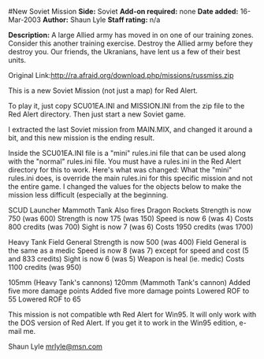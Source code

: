 #New Soviet Mission
**Side:** Soviet
**Add-on required:** none
**Date added:** 16-Mar-2003
**Author:** Shaun Lyle
**Staff rating:** n/a

**Description:** A large Allied army has moved in on one of our training zones. Consider this another training exercise. Destroy the Allied army before they destroy you. Our friends, the Ukranians, have lent us a few of their best units.

Original Link:http://ra.afraid.org/download.php/missions/russmiss.zip

This is a new Soviet Mission (not just a map) for Red Alert.

To play it, just copy SCU01EA.INI and MISSION.INI from the zip
file to the Red Alert directory.  Then just start a new Soviet game.

I extracted the last Soviet mission from MAIN.MIX, and changed
it around a bit, and this new mission is the ending result.

Inside the SCU01EA.INI file is a  "mini" rules.ini file that can be
used along with the "normal" rules.ini file. You must have a rules.ini
in the Red Alert directory for this to work.  Here's what was changed:
What the "mini" rules.ini does, is override the main rules.ini for this
specific mission and not the entire game.  I changed the values for
the objects below to make the mission less difficult (especially at
the beginning.

SCUD Launcher			Mammoth Tank
Also fires Dragon Rockets		Strength is now 750 (was 600)
Strength is now 175 (was 150)		Speed is now 6 (was 4)
Costs 800 credits (was 700)		Sight is now 7 (was 6)
				Costs 1950 credits (was 1700)

Heavy Tank			Field General
Strength is now 500 (was 400)	Field General is the same as a medic
Speed is now 8 (was 7)		except for speed and cost (5 and 833 credits)
Sight is now 6 (was 5)		Weapon is heal (ie. medic)
Costs 1100 credits (was 950)	

105mm (Heavy Tank's cannons)	120mm (Mammoth Tank's cannon)
Added five more damage points	Added five more damage points
Lowered ROF to 55		Lowered ROF to 65


This mission is not compatible wth Red Alert for Win95.  It will only work
with the DOS version of Red Alert.  If you get it to work in the Win95 edition,
e-mail me.


Shaun Lyle
mrlyle@msn.com